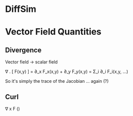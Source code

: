 # DiffSim

# Vector Field Quantities

## Divergence

Vector field -> scalar field

∇ . [ F(x,y) ] = ∂_x F_x(x,y) + ∂_y F_y(x,y) = Σ_i ∂_i F_i(x,y, ...)

So it's simply the trace of the Jacobian ... again (?)

## Curl

∇ x F ()